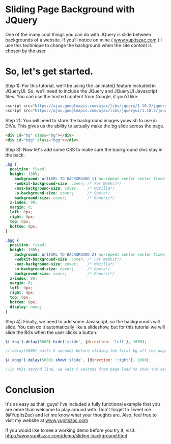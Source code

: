Sliding Page Background with JQuery
======

One of the many cool things you can do with JQuery is slide between backgrounds of a website. If you'll notice on mine ( www.yupitszac.com ) I use this technique to change the background when the site content is chosen by the user.

So, let's get started.
======
Step 1): For this tutorial, we'll be using the .animate() feature included in JQueryUI. So, we'll need to include the JQuery and JQueryUI Javascript files. You can use the hosted content from Google, if you'd like.

```javascript
<script src="https://ajax.googleapis.com/ajax/libs/jquery/1.10.2/jquery.min.js" type="text/javascript"></script> 
<script src="https://ajax.googleapis.com/ajax/libs/jqueryui/1.10.3/jquery-ui.min.js" type="text/javascript"></script> 
```

Step 2): You will need to store the background images youwish to use in DIVs. This gives us the ability to actually make the bg slide across the page.

```html
<div id="bg" class="bg"></div>
<div id="bgg" class="bgg"></div>
```

Step 3): Now let's add some CSS to make sure the background divs stay in the back.

```css
.bg {
  position: fixed;
  height: 100%;
    background: url(URL TO BACKGROUND 1) no-repeat center center fixed;
    -webkit-background-size: cover; /* For WebKit*/
    -moz-background-size: cover;    /* Mozilla*/
    -o-background-size: cover;      /* Opera*/
    background-size: cover;         /* Generic*/
  z-index: 90;
  margin: 0;
  left: 0px;
  right: 0px;
  top: 0px;
  bottom: 0px;
}

.bgg {
  position: fixed;
  height: 100%;
    background: url(URL TO BACKGROUND 2) no-repeat center center fixed;
    -webkit-background-size: cover; /* For WebKit*/
    -moz-background-size: cover;    /* Mozilla*/
    -o-background-size: cover;      /* Opera*/
    background-size: cover;         /* Generic*/
  z-index: 90;
  margin: 0;
  left: 0px;
  right: 0px;
  top: 0px;
  bottom: 0px;
  display: none;
}
```

Step 4): Finally, we need to add some Javascript, so the backgrounds will slide. You can do it automatically like a slideshow, but for this tutorial we will slide the BGs when the user clicks a button.

```javascript
$('#bg').delay(5000).hide('slide', {direction: 'left'}, 1000);

//.delay(5000) waits 5 seconds before sliding the first bg off the page with .hide()

$('#bgg').delay(5000).show('slide', {direction: 'right'}, 1000);

//In this second line, we wait 5 seconds from page load to show the second bg, since our first will be sliding out at that time.
```

Conclusion
======

It's as easy as that, guys! I've included a fully functional example that you are more than welcome to play around with. Don't forget to Tweet me (@YupItsZac) and let me know what your thoughts are. Also, feel free to visit my website at www.yupitszac.com

If you would like to see a working demo before you try it, visit: http://www.yupitszac.com/demo/sliding-background.html